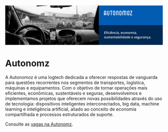 ![Autonomoz](https://github.com/Autonomoz/.github/blob/main/profile/social-midia/social-cover.png)

<h1>Autonomz</h1>
<p>A Autonomoz é uma logtech dedicada a oferecer respostas de vanguarda para questões recorrentes nos segmentos de transportes, logística, máquinas e equipamentos. Com o objetivo de tornar operações mais eficientes, econômicas, sustentáveis e seguras, desenvolvemos e implementamos projetos que oferecem novas possibilidades através do uso de tecnologia: dispositivos inteligentes interconectados, big data, machine learning e inteligência artificial, aliado ao conceito de economia compartilhada e processos estruturados de suporte.</p>

Consulte as [vagas na Autonomz](https://www.linkedin.com/company/autonomoz-technologies/jobs/).
